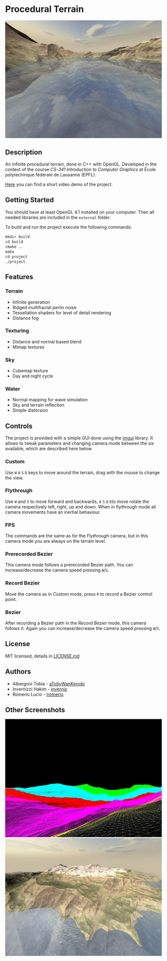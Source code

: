 # Procedural Terrain

![Water](/screenshot/Water_Screenshot.jpg)

## Description
An infinite procedural terrain, done in C++ with OpenGL.
Developed in the context of the course _CS-341 Introduction to Computer Graphics_ at École polytechinque fédérale de Lausanne (EPFL).

[Here](https://youtu.be/0pw7K84S4LY) you can find a short video demo of the project.

## Getting Started
You should have at least OpenGL 4.1 installed on your computer. Then all needed libraries are included in the `external` folder.

To build and run the project execute the following commands:

```
mkdir build
cd build
cmake ..
make
cd project
./project
```

## Features

### Terrain
- Infinite generation
- Ridged multifractal perlin noise
- Tessellation shaders for level of detail rendering
- Distance fog
### Texturing
- Distance and normal based blend
- Mimap textures
### Sky
- Cubemap texture
- Day and night cycle
### Water
- Normal mapping for wave simulation
- Sky and terrain reflection
- Simple distorsion

## Controls
The project is provided with a simple GUI done using the [imgui](https://github.com/ocornut/imgui) library. It allows to tweak parameters and changing camera mode between the six available, which are described here below.

### Custom
Use `W` `A` `S` `D` keys to move around the terrain, drag with the mouse to change the view.

### Flythrough
Use `W` and `S` to move forward and backwards, `A` `S` `Q` `E`to move rotate the camera respectively left, right, up and down.
When in flythrough mode all camera movements have an inertial behaviour.

### FPS
The commands are the same as for the _Flythrough_ camera, but in this camera mode you are always on the terrain level.

### Prerecorded Bezier
This camera mode follows a prerecorded Bezier path. You can increase/decrease the camera speed pressing `W`/`S`.

### Record Bezier
Move the camera as in _Custom_ mode, press `R` to record a Bezier control point.

### Bezier
After recording a Bezier path in the _Record Bezier_ mode, this camera follows it. Again you can increase/decrease the camera speed pressing `W`/`S`.

## License
MIT licensed, details in [LICENSE.md](/LICENSE.md)

## Authors
- Albergoni Tobia - [aTobyWanKenobi](https://github.com/aTobyWanKenobi)
- Invernizzi Hakim - [inverniz](https://github.com/inverniz)
- Romerio Lucio - [lromerio](https://github.com/lromerio)

## Other Screenshots
![Tessellation](/screenshot/Tessellation_Screenshot.jpg)
![Texture](/screenshot/Texture_Screenshot.jpg)
